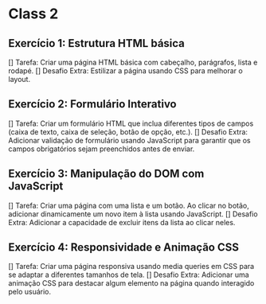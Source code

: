 # Class 2

## Exercício 1: Estrutura HTML básica
[] Tarefa: Criar uma página HTML básica com cabeçalho, parágrafos, lista e rodapé.
[] Desafio Extra: Estilizar a página usando CSS para melhorar o layout.
## Exercício 2: Formulário Interativo
[] Tarefa: Criar um formulário HTML que inclua diferentes tipos de campos (caixa de
texto, caixa de seleção, botão de opção, etc.).
[] Desafio Extra: Adicionar validação de formulário usando JavaScript para garantir
que os campos obrigatórios sejam preenchidos antes de enviar.
## Exercício 3: Manipulação do DOM com JavaScript
[] Tarefa: Criar uma página com uma lista e um botão. Ao clicar no botão, adicionar
dinamicamente um novo item à lista usando JavaScript.
[] Desafio Extra: Adicionar a capacidade de excluir itens da lista ao clicar neles.
## Exercício 4: Responsividade e Animação CSS
[] Tarefa: Criar uma página responsiva usando media queries em CSS para se adaptar a
diferentes tamanhos de tela.
[] Desafio Extra: Adicionar uma animação CSS para destacar algum elemento na página
quando interagido pelo usuário.